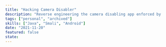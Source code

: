 ```yaml
---
title: "Hacking Camera Disabler"
description: "Reverse engineering the camera disabling app enforced by the Korean Military."
tags: ["personal", "archived"]
skills: ["Java", "Smali", "Android"]
date: "2021-11-20"
featured: false
state:
---
```

